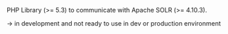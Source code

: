 PHP Library (>= 5.3) to communicate with Apache SOLR (>= 4.10.3).

-> in development and not ready to use in dev or production environment 
